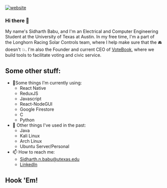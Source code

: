 <a href="https://babusid.github.io"><img src="https://img.shields.io/static/v1?label=&labelColor=505050&message=website&color=%230076D6&style=flat&logo=google-chrome&logoColor=%230076D6" alt="website"/></a>

### Hi there 👋
My name's Sidharth Babu, and I'm an Electrical and Computer Engineering Student at the University of Texas at Austin. 
In my free time, I'm a part of the Longhorn Racing Solar Controls team, where I help make sure that the :oncoming_automobile: doesn't :collision:.
I'm also the Founder and current CEO of [VoteBook](https://votebookelections.com/), where we build tools to facilitate voting and civic service.

## Some other stuff:
- 🌱Some things I'm currently using:
  - React Native
  - ReduxJS
  - Javascript
  - React-NodeGUI
  - Google Firestore
  - C
  - Python
- :brain: Other things I've used in the past: 
  - Java
  - Kali Linux
  - Arch Linux
  - Ubuntu Server/Personal
- 📫 How to reach me:
  - Sidharth.n.babu@utexas.edu
  - [LinkedIn](https://www.linkedin.com/in/sidharth-babu-941058192)

## Hook 'Em!
